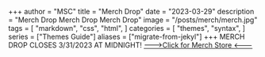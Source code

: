 +++
author = "MSC"
title = "Merch Drop"
date = "2023-03-29"
description = "Merch Drop Merch Drop Merch Drop"
image = "/posts/merch/merch.jpg"
tags = [
    "markdown",
    "css",
    "html",
]
categories = [
    "themes",
    "syntax",
]
series = ["Themes Guide"]
aliases = ["migrate-from-jekyl"]
+++
MERCH DROP CLOSES 3/31/2023 AT MIDNIGHT!
[--->Click for Merch Store <---](https://pogo.undergroundshirts.com/collections/michigan-snowboard-club) 
